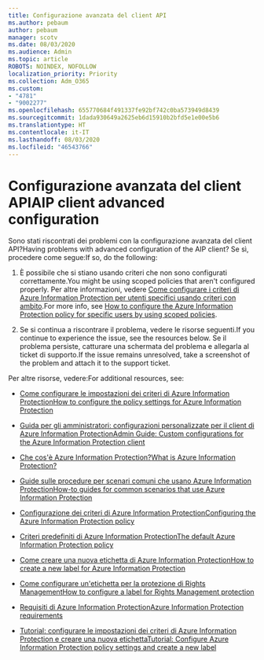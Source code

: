 ```yaml
---
title: Configurazione avanzata del client API
ms.author: pebaum
author: pebaum
manager: scotv
ms.date: 08/03/2020
ms.audience: Admin
ms.topic: article
ROBOTS: NOINDEX, NOFOLLOW
localization_priority: Priority
ms.collection: Adm_O365
ms.custom:
- "4781"
- "9002277"
ms.openlocfilehash: 655770684f491337fe92bf742c0ba573949d8439
ms.sourcegitcommit: 1dada930649a2625eb6d15910b2bfd5e1e00e5b6
ms.translationtype: HT
ms.contentlocale: it-IT
ms.lasthandoff: 08/03/2020
ms.locfileid: "46543766"
---
```

# <a name="aip-client-advanced-configuration"></a><span data-ttu-id="e78e2-102">Configurazione avanzata del client API</span><span class="sxs-lookup"><span data-stu-id="e78e2-102">AIP client advanced configuration</span></span>

<span data-ttu-id="e78e2-103">Sono stati riscontrati dei problemi con la configurazione avanzata del client API?</span><span class="sxs-lookup"><span data-stu-id="e78e2-103">Having problems with advanced configuration of the AIP client?</span></span> <span data-ttu-id="e78e2-104">Se sì, procedere come segue:</span><span class="sxs-lookup"><span data-stu-id="e78e2-104">If so, do the following:</span></span>

1. <span data-ttu-id="e78e2-105">È possibile che si stiano usando criteri che non sono configurati correttamente.</span><span class="sxs-lookup"><span data-stu-id="e78e2-105">You might be using scoped policies that aren't configured properly.</span></span> <span data-ttu-id="e78e2-106">Per altre informazioni, vedere [Come configurare i criteri di Azure Information Protection per utenti specifici usando criteri con ambito](https://docs.microsoft.com/azure/information-protection/configure-policy-scope).</span><span class="sxs-lookup"><span data-stu-id="e78e2-106">For more info, see [How to configure the Azure Information Protection policy for specific users by using scoped policies](https://docs.microsoft.com/azure/information-protection/configure-policy-scope).</span></span>

2. <span data-ttu-id="e78e2-107">Se si continua a riscontrare il problema, vedere le risorse seguenti.</span><span class="sxs-lookup"><span data-stu-id="e78e2-107">If you continue to experience the issue, see the resources below.</span></span> <span data-ttu-id="e78e2-108">Se il problema persiste, catturare una schermata del problema e allegarla al ticket di supporto.</span><span class="sxs-lookup"><span data-stu-id="e78e2-108">If the issue remains unresolved,  take a screenshot of the problem and attach it to the support ticket.</span></span>

<span data-ttu-id="e78e2-109">Per altre risorse, vedere:</span><span class="sxs-lookup"><span data-stu-id="e78e2-109">For additional resources, see:</span></span>

- [<span data-ttu-id="e78e2-110">Come configurare le impostazioni dei criteri di Azure Information Protection</span><span class="sxs-lookup"><span data-stu-id="e78e2-110">How to configure the policy settings for Azure Information Protection</span></span>](https://docs.microsoft.com/azure/information-protection/configure-policy-settings)  
    
- [<span data-ttu-id="e78e2-111">Guida per gli amministratori: configurazioni personalizzate per il client di Azure Information Protection</span><span class="sxs-lookup"><span data-stu-id="e78e2-111">Admin Guide: Custom configurations for the Azure Information Protection client</span></span>](https://docs.microsoft.com/azure/information-protection/rms-client/client-admin-guide-customizations)  
    
- [<span data-ttu-id="e78e2-112">Che cos'è Azure Information Protection?</span><span class="sxs-lookup"><span data-stu-id="e78e2-112">What is Azure Information Protection?</span></span>](https://docs.microsoft.com/azure/information-protection/what-is-information-protection)  
    
- [<span data-ttu-id="e78e2-113">Guide sulle procedure per scenari comuni che usano Azure Information Protection</span><span class="sxs-lookup"><span data-stu-id="e78e2-113">How-to guides for common scenarios that use Azure Information Protection</span></span>](https://docs.microsoft.com/azure/information-protection/how-to-guides)  
    
- [<span data-ttu-id="e78e2-114">Configurazione dei criteri di Azure Information Protection</span><span class="sxs-lookup"><span data-stu-id="e78e2-114">Configuring the Azure Information Protection policy</span></span>](https://docs.microsoft.com/azure/information-protection/deploy-use/configure-policy)  
    
- [<span data-ttu-id="e78e2-115">Criteri predefiniti di Azure Information Protection</span><span class="sxs-lookup"><span data-stu-id="e78e2-115">The default Azure Information Protection policy</span></span>](https://docs.microsoft.com/azure/information-protection/deploy-use/configure-policy-default)  
    
- [<span data-ttu-id="e78e2-116">Come creare una nuova etichetta di Azure Information Protection</span><span class="sxs-lookup"><span data-stu-id="e78e2-116">How to create a new label for Azure Information Protection</span></span>](https://docs.microsoft.com/azure/information-protection/deploy-use/configure-policy-new-label)  
    
- [<span data-ttu-id="e78e2-117">Come configurare un'etichetta per la protezione di Rights Management</span><span class="sxs-lookup"><span data-stu-id="e78e2-117">How to configure a label for Rights Management protection</span></span>](https://docs.microsoft.com/azure/information-protection/deploy-use/configure-policy-protection)  
    
- [<span data-ttu-id="e78e2-118">Requisiti di Azure Information Protection</span><span class="sxs-lookup"><span data-stu-id="e78e2-118">Azure Information Protection requirements</span></span>](https://docs.microsoft.com/azure/information-protection/get-started/requirements)

- [<span data-ttu-id="e78e2-119">Tutorial: configurare le impostazioni dei criteri di Azure Information Protection e creare una nuova etichetta</span><span class="sxs-lookup"><span data-stu-id="e78e2-119">Tutorial: Configure Azure Information Protection policy settings and create a new label</span></span>](https://docs.microsoft.com/azure/information-protection/get-started/infoprotect-quick-start-tutorial)